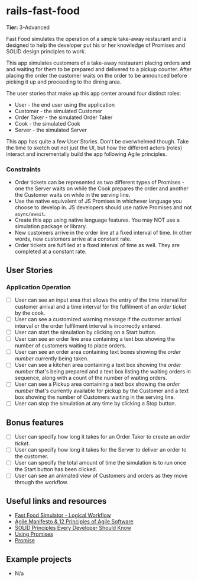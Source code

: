 # rails-fast-food

**Tier:** 3-Advanced

Fast Food simulates the operation of a simple take-away restaurant and is
designed to help the developer put his or her knowledge of Promises and SOLID
design principles to work.

This app simulates customers of a take-away restaurant placing orders and
and waiting for them to be prepared and delivered to a pickup counter. After
placing the order the customer waits on the order to be announced before
picking it up and proceeding to the dining area.

The user stories that make up this app center around four distinct roles:

- User - the end user using the application
- Customer - the simulated Customer
- Order Taker - the simulated Order Taker
- Cook - the simulated Cook
- Server - the simulated Server

This app has quite a few User Stories. Don't be overwhelmed though. Take the 
time to sketch out not just the UI, but how the different actors (roles) 
interact and incrementally build the app following Agile principles.

### Constraints

- Order tickets can be represented as two different types of Promises - one
the Server waits on while the Cook prepares the order and another the Customer
waits on while in the serving line.
- Use the native equivalent of JS Promises in whichever language you choose
to develop in. JS developers should use native Promises and not `async/await`.
- Create this app using native language features. You may NOT use a simulation
package or library.
- New customers arrive in the order line at a fixed interval of time. In other
words, new customers arrive at a constant rate.
- Order tickets are fulfilled at a fixed interval of time as well. They are
completed at a constant rate.

## User Stories

### Application Operation
-   [ ] User can see an input area that allows the entry of the time interval
for customer arrival and a time interval for the fulfilment of an 
_order ticket_ by the cook.
-   [ ] User can see a customized warning message if the customer arrival
interval or the order fulfilment interval is incorrectly entered.
-   [ ] User can start the simulation by clicking on a Start button.  
-   [ ] User can see an order line area containing a text box showing the 
number of customers waiting to place orders.
-   [ ] User can see an order area containing text boxes showing the
_order number_ currently being taken. 
-   [ ] User can see a kitchen area containing a text box showing the 
_order number_ that's being prepared and a text box listing the waiting 
orders in sequence, along with a count of the number of waiting orders.
-   [ ] User can see a Pickup area containing a text box showing the 
_order number_ that's currently available for pickup by the Customer and a
text box showing the number of Customers waiting in the serving line.
-   [ ] User can stop the simulation at any time by clicking a Stop button. 

## Bonus features

-   [ ] User can specify how long it takes for an Order Taker to create an
_order ticket_.
-   [ ] User can specify how long it takes for the Server to deliver an order
to the customer.
-   [ ] User can specify the total amount of time the simulation is to run
once the Start button has been clicked. 
-   [ ] User can see an animated view of Customers and orders as they move
through the workflow.

## Useful links and resources

- [Fast Food Simulator - Logical Workflow](https://drive.google.com/file/d/1Thfm5cFDm1OjTg_0LsIt2j1uPL5fv-Dh/view?usp=sharing)
- [Agile Manifesto & 12 Principles of Agile Software](http://agilemanifesto.org/)
- [SOLID Principles Every Developer Should Know](https://blog.bitsrc.io/solid-principles-every-developer-should-know-b3bfa96bb688)
- [Using Promises](https://developer.mozilla.org/en-US/docs/Web/JavaScript/Guide/Using_promises)
- [Promise](https://developer.mozilla.org/en-US/docs/Web/JavaScript/Reference/Global_Objects/Promise)

## Example projects

- N/a
